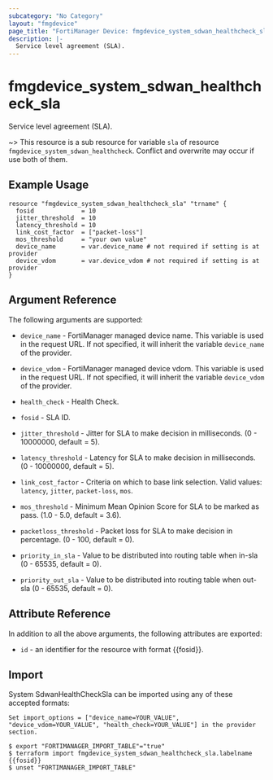 ```yaml
---
subcategory: "No Category"
layout: "fmgdevice"
page_title: "FortiManager Device: fmgdevice_system_sdwan_healthcheck_sla"
description: |-
  Service level agreement (SLA).
---
```


# fmgdevice_system_sdwan_healthcheck_sla
Service level agreement (SLA).

~> This resource is a sub resource for variable `sla` of resource `fmgdevice_system_sdwan_healthcheck`. Conflict and overwrite may occur if use both of them.



## Example Usage

```hcl
resource "fmgdevice_system_sdwan_healthcheck_sla" "trname" {
  fosid             = 10
  jitter_threshold  = 10
  latency_threshold = 10
  link_cost_factor  = ["packet-loss"]
  mos_threshold     = "your own value"
  device_name       = var.device_name # not required if setting is at provider
  device_vdom       = var.device_vdom # not required if setting is at provider
}
```

## Argument Reference


The following arguments are supported:

* `device_name` - FortiManager managed device name. This variable is used in the request URL. If not specified, it will inherit the variable `device_name` of the provider.
* `device_vdom` - FortiManager managed device vdom. This variable is used in the request URL. If not specified, it will inherit the variable `device_vdom` of the provider.
* `health_check` - Health Check.

* `fosid` - SLA ID.
* `jitter_threshold` - Jitter for SLA to make decision in milliseconds. (0 - 10000000, default = 5).
* `latency_threshold` - Latency for SLA to make decision in milliseconds. (0 - 10000000, default = 5).
* `link_cost_factor` - Criteria on which to base link selection. Valid values: `latency`, `jitter`, `packet-loss`, `mos`.

* `mos_threshold` - Minimum Mean Opinion Score for SLA to be marked as pass. (1.0 - 5.0, default = 3.6).
* `packetloss_threshold` - Packet loss for SLA to make decision in percentage. (0 - 100, default = 0).
* `priority_in_sla` - Value to be distributed into routing table when in-sla (0 - 65535, default = 0).
* `priority_out_sla` - Value to be distributed into routing table when out-sla (0 - 65535, default = 0).


## Attribute Reference

In addition to all the above arguments, the following attributes are exported:
* `id` - an identifier for the resource with format {{fosid}}.

## Import

System SdwanHealthCheckSla can be imported using any of these accepted formats:
```
Set import_options = ["device_name=YOUR_VALUE", "device_vdom=YOUR_VALUE", "health_check=YOUR_VALUE"] in the provider section.

$ export "FORTIMANAGER_IMPORT_TABLE"="true"
$ terraform import fmgdevice_system_sdwan_healthcheck_sla.labelname {{fosid}}
$ unset "FORTIMANAGER_IMPORT_TABLE"
```

